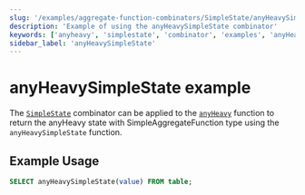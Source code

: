 ```yaml
---
slug: '/examples/aggregate-function-combinators/SimpleState/anyHeavySimpleState'
description: 'Example of using the anyHeavySimpleState combinator'
keywords: ['anyheavy', 'simplestate', 'combinator', 'examples', 'anyHeavySimpleState']
sidebar_label: 'anyHeavySimpleState'
---
```


# anyHeavySimpleState example

The [`SimpleState`](/sql-reference/aggregate-functions/combinators#-simplestate) combinator can be applied to the [`anyHeavy`](/sql-reference/aggregate-functions/reference/anyheavy) function to return the anyHeavy state with SimpleAggregateFunction type using the `anyHeavySimpleState` function.

## Example Usage

```sql
SELECT anyHeavySimpleState(value) FROM table;
``` 